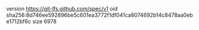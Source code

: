 version https://git-lfs.github.com/spec/v1
oid sha256:8d746ee592896be5c601ea3772f1df041ca8074692b14c8478aa0ebe1712bf6c
size 6978
